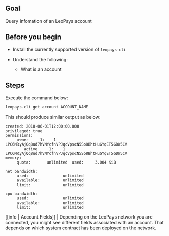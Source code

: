 ## Goal

Query infomation of an LeoPays account

## Before you begin

* Install the currently supported version of `leopays-cli`

* Understand the following:
  * What is an account

## Steps

Execute the command below:

```sh
leopays-cli get account ACCOUNT_NAME
```

This should produce similar output as below:

```console
created: 2018-06-01T12:00:00.000
privileged: true
permissions:
     owner     1:    1 LPC6MRyAjQq8ud7hVNYcfnVPJqcVpscN5So8BhtHuGYqET5GDW5CV
        active     1:    1 LPC6MRyAjQq8ud7hVNYcfnVPJqcVpscN5So8BhtHuGYqET5GDW5CV
memory:
     quota:       unlimited  used:     3.004 KiB

net bandwidth:
     used:               unlimited
     available:          unlimited
     limit:              unlimited

cpu bandwidth:
     used:               unlimited
     available:          unlimited
     limit:              unlimited
```

[[info | Account Fields]]
| Depending on the LeoPays network you are connected, you might see different fields associated with an account. That depends on which system contract has been deployed on the network.
